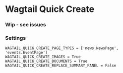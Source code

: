 # Wagtail Quick Create

### Wip - see issues

### Settings
```
WAGTAIL_QUICK_CREATE_PAGE_TYPES = ['news.NewsPage', 'events.EventPage']
WAGTAIL_QUICK_CREATE_IMAGES = True
WAGTAIL_QUICK_CREATE_DOCUMENTS = True
WAGTAIL_QUICK_CREATE_REPLACE_SUMMARY_PANEL = False
```